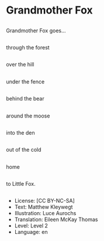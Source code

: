 # Grandmother Fox

##
Grandmother Fox goes...

##
through the forest

##
over the hill

##
under the fence

##
behind the bear

##
around the moose

##
into the den

##
out of the cold

##
home

##
to Little Fox.

##
* License: [CC BY-NC-SA]
* Text: Matthew Kleywegt
* Illustration: Luce Aurochs
* Translation: Eileen McKay Thomas
* Level: Level 2
* Language: en
